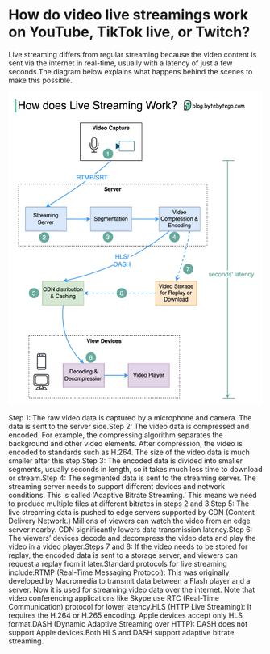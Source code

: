 # How do video live streamings work on YouTube, TikTok live, or Twitch?

Live streaming differs from regular streaming because the video content is sent via the internet in real-time, usually with a latency of just a few seconds.The diagram below explains what happens behind the scenes to make this possible.<p>
  <img src="../images/live_streaming_updated.jpg" style="width: 640px" />
</p>
Step 1: The raw video data is captured by a microphone and camera. The data is sent to the server side.Step 2: The video data is compressed and encoded. For example, the compressing algorithm separates the background and other video elements. After compression, the video is encoded to standards such as H.264. The size of the video data is much smaller after this step.Step 3: The encoded data is divided into smaller segments, usually seconds in length, so it takes much less time to download or stream.Step 4: The segmented data is sent to the streaming server. The streaming server needs to support different devices and network conditions. This is called ‘Adaptive Bitrate Streaming.’ This means we need to produce multiple files at different bitrates in steps 2 and 3.Step 5: The live streaming data is pushed to edge servers supported by CDN (Content Delivery Network.) Millions of viewers can watch the video from an edge server nearby. CDN significantly lowers data transmission latency.Step 6: The viewers’ devices decode and decompress the video data and play the video in a video player.Steps 7 and 8: If the video needs to be stored for replay, the encoded data is sent to a storage server, and viewers can request a replay from it later.Standard protocols for live streaming include:RTMP (Real-Time Messaging Protocol): This was originally developed by Macromedia to transmit data between a Flash player and a server. Now it is used for streaming video data over the internet. Note that video conferencing applications like Skype use RTC (Real-Time Communication) protocol for lower latency.HLS (HTTP Live Streaming): It requires the H.264 or H.265 encoding. Apple devices accept only HLS format.DASH (Dynamic Adaptive Streaming over HTTP): DASH does not support Apple devices.Both HLS and DASH support adaptive bitrate streaming.